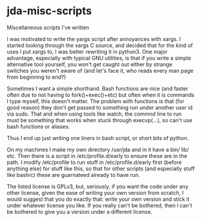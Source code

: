 # jda-misc-scripts
Miscellaneous scripts I've written

I was motivated to write the yargs script after annoyances with xargs.
I started looking through the xargs C source, and decided that for the
kind of uses I put xargs to, I was better rewriting it in python3.
One major advantage, especially with typical GNU utilities, is that
if you write a simple alternative tool yourself, you won't get caught
out either by strange switches you weren't aware of (and let's face it,
who reads every man page from beginning to end?)

Sometimes I want a simple shorthand. Bash functions are nice (and
faster often due to not having to fork()+exec()+etc) but often
when it is commands I type myself, this doesn't matter. The problem
with functions is that (for good reason) they don't get passed to 
something run under another user id via sudo. That and when using
tools like watch, the commnd line to run must be something that works
when stuck through execvp(...), so can't use bash functions or aliases.

Thus I end up just writing one liners in bash script, or short bits
of python.

On my machines I make my own directory /usr/jda
and in it have a bin/ lib/ etc.
Then there is a script in /etc/profile.d/early
to ensure these are in the path.
I modify /etc/profile to run stuff in /etc/profile.d/early first
(before anything else) for stuff like this, so that for other scripts
(and especially stuff like bashrc) these are guarnateed already to
have run.



The listed license is GPLv3, but, seriously, if you want the code under
any other license, given the ease of writing your own version from scratch,
I would suggest that you do exactly that: write your own version and stick
it under whatever license you like. If you really can't be bothered, then
I can't be bothered to give you a version under a different license.

